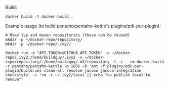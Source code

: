 Build:
```
docker build -t docker-build .
```

Example usage (to build pentaho/pentaho-kettle's plugins/pdi-pur-plugin):
```
# Make ivy and maven repositories (these can be reused)
mkdir -p ~/docker-repo/repository/
mkdir -p ~/docker-repo/.ivy2/

docker run -e "API_TOKEN=$GITHUB_API_TOKEN" -v ~/docker-repo/.ivy2:/home/buildguy/.ivy2 -v ~/docker-repo/repository/:/home/buildguy/.m2/repository -t -i --rm docker-build -r pentaho/pentaho-kettle -p 1856 -b 'ant -f plugins/pdi-pur-plugin/build.xml clean-all resolve jacoco jacoco-integration checkstyle' -c 'rm -r ~/.ivy2/local || echo "no publish local to remove"'
```
